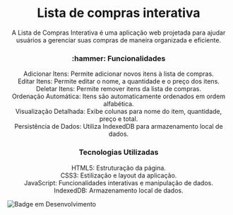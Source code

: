 
<h1 align="center">Lista de compras interativa</h1>

<p align="center">A Lista de Compras Interativa é uma aplicação web projetada para ajudar usuários a gerenciar suas compras de maneira organizada e eficiente.</p>

<h3 align="center"> :hammer: Funcionalidades</h3>
<p align="center">Adicionar Itens: Permite adicionar novos itens à lista de compras.</br>
Editar Itens: Permite editar o nome, a quantidade e o preço dos itens.</br>
Deletar Itens: Permite remover itens da lista de compras.</br>
Ordenação Automática: Itens são automaticamente ordenados em ordem alfabética.</br>
Visualização Detalhada: Exibe colunas para nome do item, quantidade, preço e total.</br>
Persistência de Dados: Utiliza IndexedDB para armazenamento local de dados.</br></p>



<h3 align="center">Tecnologias Utilizadas</h3>
<p align="center">
HTML5: Estruturação da página.</br>
CSS3: Estilização e layout da aplicação.</br>
JavaScript: Funcionalidades interativas e manipulação de dados.</br>
IndexedDB: Armazenamento local de dados.</br>

![Badge em Desenvolvimento](http://img.shields.io/static/v1?label=STATUS&message=EM%20DESENVOLVIMENTO&color=GREEN&style=for-the-badge)
</p>

